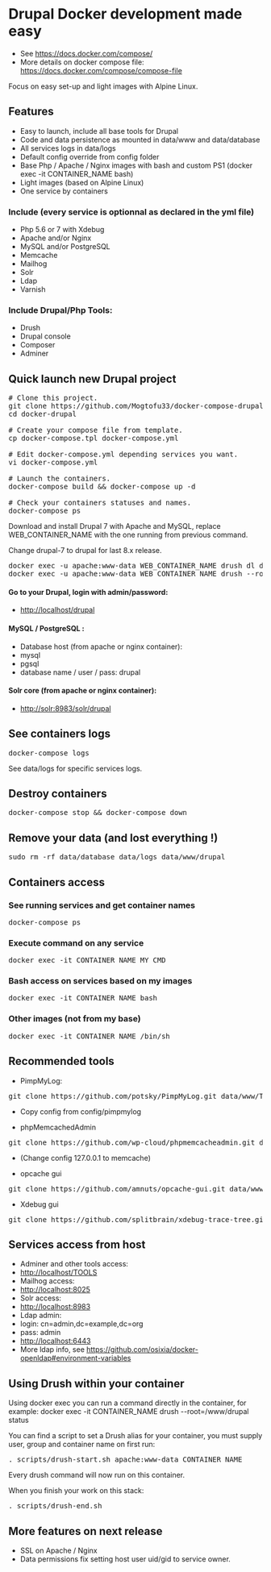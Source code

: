 # Drupal Docker development made easy

* See https://docs.docker.com/compose/
* More details on docker compose file: https://docs.docker.com/compose/compose-file

Focus on easy set-up and light images with Alpine Linux.

## Features
* Easy to launch, include all base tools for Drupal
* Code and data persistence as mounted in data/www and data/database
* All services logs in data/logs
* Default config override from config folder
* Base Php / Apache / Nginx images with bash and custom PS1 (docker exec -it CONTAINER_NAME bash)
* Light images (based on Alpine Linux)
* One service by containers

### Include (every service is optionnal as declared in the yml file)
* Php 5.6 or 7 with Xdebug
* Apache and/or Nginx
* MySQL and/or PostgreSQL
* Memcache
* Mailhog
* Solr
* Ldap
* Varnish

### Include Drupal/Php Tools:
* Drush
* Drupal console
* Composer
* Adminer

## Quick launch new Drupal project

<pre>
# Clone this project.
git clone https://github.com/Mogtofu33/docker-compose-drupal.git docker-drupal
cd docker-drupal

# Create your compose file from template.
cp docker-compose.tpl docker-compose.yml

# Edit docker-compose.yml depending services you want.
vi docker-compose.yml

# Launch the containers.
docker-compose build && docker-compose up -d

# Check your containers statuses and names.
docker-compose ps
</pre>

Download and install Drupal 7 with Apache and MySQL, replace WEB_CONTAINER_NAME with the one running from previous command.

Change drupal-7 to drupal for last 8.x release.
<pre>
docker exec -u apache:www-data WEB_CONTAINER_NAME drush dl drupal-7 -y --destination=/www --drupal-project-rename
docker exec -u apache:www-data WEB_CONTAINER_NAME drush --root=/www/drupal si -y --db-url=mysql://drupal:drupal@mysql/drupal --account-name=admin --account-pass=password
</pre>

#### Go to your Drupal, login with admin/password:

* [http://localhost/drupal](http://localhost/drupal)

#### MySQL / PostgreSQL :
* Database host (from apache or nginx container):
 * mysql
 * pgsql
* database name / user / pass: drupal

#### Solr core (from apache or nginx container):
* [http://solr:8983/solr/drupal](http://solr:8983/solr/drupal)

## See containers logs
<pre>docker-compose logs</pre>

See data/logs for specific services logs.

## Destroy containers
<pre>docker-compose stop && docker-compose down</pre>

## Remove your data (and lost everything !)
<pre>sudo rm -rf data/database data/logs data/www/drupal</pre>

## Containers access

### See running services and get container names
<pre>docker-compose ps</pre>

### Execute command on any service
<pre>docker exec -it CONTAINER_NAME MY_CMD</pre>

### Bash access on services based on my images
<pre>docker exec -it CONTAINER_NAME bash</pre>

### Other images (not from my base)
<pre>docker exec -it CONTAINER_NAME /bin/sh</pre>

## Recommended tools

- PimpMyLog:
<pre>git clone https://github.com/potsky/PimpMyLog.git data/www/TOOLS/PimpMyLog</pre>

 - Copy config from config/pimpmylog

- phpMemcachedAdmin
<pre>git clone https://github.com/wp-cloud/phpmemcacheadmin.git data/www/TOOLS/PhpMemcachedAdmin</pre>

  - (Change config 127.0.0.1 to memcache)

- opcache gui
<pre>git clone https://github.com/amnuts/opcache-gui.git data/www/TOOLS/Opcache-gui</pre>

- Xdebug gui
<pre>git clone https://github.com/splitbrain/xdebug-trace-tree.git data/www/TOOLS/Xdebug-trace</pre>

## Services access from host

* Adminer and other tools access:
 * [http://localhost/TOOLS](http://localhost/TOOLS)
* Mailhog access:
 * [http://localhost:8025](http://localhost:8025)
* Solr access:
 * [http://localhost:8983](http://localhost:8983)
* Ldap admin:
 * login: cn=admin,dc=example,dc=org
 * pass: admin
 * [http://localhost:6443](http://localhost:6443)
* More ldap info, see https://github.com/osixia/docker-openldap#environment-variables

## Using Drush within your container

Using docker exec you can run a command directly in the container, for example:
 docker exec -it CONTAINER_NAME drush --root=/www/drupal status

You can find a script to set a Drush alias for your container, you must supply user, group and container name on first run:
<pre>. scripts/drush-start.sh apache:www-data CONTAINER_NAME</pre>
Every drush command will now run on this container.

When you finish your work on this stack:
<pre>. scripts/drush-end.sh</pre>

## More features on next release

* SSL on Apache / Nginx
* Data permissions fix setting host user uid/gid to service owner.
